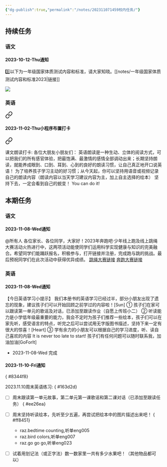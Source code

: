 ```yaml
---
{"dg-publish":true,"permalink":"/notes/202311071459校内任务/"}
---
```




## 持续任务
### 语文
#### 2023-10-12-Thu通知

<div class="transclusion internal-embed is-loaded"><div class="markdown-embed">



3️⃣以下为一年级国家体质测试内容和标准，请大家知晓。[[notes/一年级国家体质测试内容和标准2023\|链接]] 

</div></div>

![](https://i.postimg.cc/MHzsR1hz/mmexport1697117476792.jpg)
### 英语

<div class="transclusion internal-embed is-loaded"><a class="markdown-embed-link" href="/notes/202310311910/#767ee4" aria-label="Open link"><svg xmlns="http://www.w3.org/2000/svg" width="24" height="24" viewBox="0 0 24 24" fill="none" stroke="currentColor" stroke-width="2" stroke-linecap="round" stroke-linejoin="round" class="svg-icon lucide-link"><path d="M10 13a5 5 0 0 0 7.54.54l3-3a5 5 0 0 0-7.07-7.07l-1.72 1.71"></path><path d="M14 11a5 5 0 0 0-7.54-.54l-3 3a5 5 0 0 0 7.07 7.07l1.71-1.71"></path></svg></a><div class="markdown-embed">



#### 2023-11-02-Thu小程序布置打卡

</div></div>


<div class="transclusion internal-embed is-loaded"><a class="markdown-embed-link" href="/notes/202310311910/#8eadcc" aria-label="Open link"><svg xmlns="http://www.w3.org/2000/svg" width="24" height="24" viewBox="0 0 24 24" fill="none" stroke="currentColor" stroke-width="2" stroke-linecap="round" stroke-linejoin="round" class="svg-icon lucide-link"><path d="M10 13a5 5 0 0 0 7.54.54l3-3a5 5 0 0 0-7.07-7.07l-1.72 1.71"></path><path d="M14 11a5 5 0 0 0-7.54-.54l-3 3a5 5 0 0 0 7.07 7.07l1.71-1.71"></path></svg></a><div class="markdown-embed">



课文朗读打卡:
各位大朋友小朋友们：
      英语朗读是一种生动、立体的阅读方式，可以把我们的所有感官体验，把最饱满、最激情的感情全部调动出来；长期坚持朗读，就能养成眼到、口到、耳到、心到的良好的朗读习惯，让自己真正地开口说英语！
为了培养孩子学习主动的好习惯；从今天起，你可以坚持用语音或视频记录自己的朗读内容（朗读内容以当天学习建议内容为主，加上自主选择的绘本）
坚持下去，一定会看到自己的蜕变！
You can do it! 

</div></div>

## 本期任务
### 语文
#### 2023-11-08-Wed通知
@所有人
各位家长、各位同学，大家好！2023年奔跑吧·少年线上跑及线上跳绳大赛活动火热进行中，这两项活动能使同学们运用科学实现健康与知识的完美融合。希望同学们能踊跃报名，积极参与，打开链接并注册，完成跑与跳的挑战。最后预祝同学们在此次活动中获得优异成绩。
[跳绳大赛链接](https://mp.weixin.qq.com/s/PHueWmEC0mzKRZyq16aOyA)
[奔跑大赛链接](https://mp.weixin.qq.com/s/OHOgZjMmk12T-6RyyW7_ZQ)
### 英语
#### 2023-11-08-Wed通知
【今日英语学习小提示】
我们本册书的英语学习已经过半，部分小朋友出现了遗忘的现象，建议孩子们可以开始回顾之前学过的内容啦！[Sun]
① 孩子们在家可以跟读第一单元的歌谣及对话，已添加至跟读作业（自愿上传班小二）
② 听读能力是小学低年级最重要的能力，我会不定时为孩子们推荐一些绘本，孩子们可以在家先听，感受语言的特点，听完之后可以尝试用无字版图书描述，坚持下来一定有很大的惊喜！[Heart]
③ 学有余力的小朋友可以根据自己的学习进度，听、读自己喜欢的内容
It is never too late to start! 孩子们有任何问题可以随时联系我，加油加油[GoForIt]
- 2023-11-08-Wed 完成
#### 2023-11-10-Fri通知
{ #8344f8}


2023.11.10周末英语练习:
{ #163d2d}

- [ ] 周末跟读第一单元故事，第二单元第一课歌谣和第二课对话（已添加至跟读任务）
{ #ee26ea}

- [ ] 周末坚持听读绘本，先听至少五遍，再尝试把绘本中的图片描述出来吧！
{ #ff8451}

	- raz.bedtime counting,听单eng005
	- raz.bird colors,听单eng007
	- raz.go go go,听单eng023
- [ ] 试着用划记法（或正字法）数一数家里一共有多少水果吧！（其他物品都可以）
